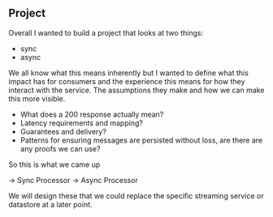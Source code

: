 ## Project

Overall I wanted to build a project that looks at two things:

 - sync
 - async

We all know what this means inherently but I wanted to define what this impact has for consumers and the experience this means for how they interact with the service. The assumptions they make and how we can make this more visible.

- What does a 200 response actually mean?
- Latency requirements and mapping?
- Guarantees and delivery?
- Patterns for ensuring messages are persisted without loss, are there are any proofs we can use?

So this is what we came up


-> Sync Processor
-> Async Processor

We will design these that we could replace the specific streaming service or datastore at a later point.



